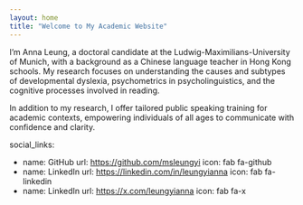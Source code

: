```yaml
---
layout: home
title: "Welcome to My Academic Website"
---
```


I’m Anna Leung, a doctoral candidate at the Ludwig-Maximilians-University of Munich, with a background as a Chinese language teacher in Hong Kong schools. My research focuses on understanding the causes and subtypes of developmental dyslexia, psychometrics in psycholinguistics, and the cognitive processes involved in reading.

In addition to my research, I offer tailored public speaking training for academic contexts, empowering individuals of all ages to communicate with confidence and clarity.

social_links:
  - name: GitHub
    url: https://github.com/msleungyi
    icon: fab fa-github
  - name: LinkedIn
    url: https://linkedin.com/in/leungyianna
    icon: fab fa-linkedin
  - name: LinkedIn
    url: https://x.com/leungyianna
    icon: fab fa-x
